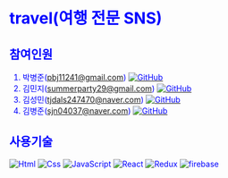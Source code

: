 <style type="text/css">
  *{color : blue}
</style>
# travel(여행 전문 SNS)

## 참여인원
1. 박병준(pbj11241@gmail.com)
<a href=https://github.com/94Jun><img alt="GitHub" src="https://img.shields.io/badge/GitHub-181717.svg?&style=for-the-badge&logo=GitHub&logoColor=white"/></a>
2. 김민지(summerparty29@gmail.com)
<a href=https://github.com/sloane323><img alt="GitHub" src="https://img.shields.io/badge/GitHub-181717.svg?&style=for-the-badge&logo=GitHub&logoColor=white"/></a>
3. 김성민(tjdals247470@naver.com)
<a href=https://github.com/KimSoungMin1><img alt="GitHub" src="https://img.shields.io/badge/GitHub-181717.svg?&style=for-the-badge&logo=GitHub&logoColor=white"/></a>
4. 김병준(sjn04037@naver.com)
<a href=https://github.com/KBJ97><img alt="GitHub" src="https://img.shields.io/badge/GitHub-181717.svg?&style=for-the-badge&logo=GitHub&logoColor=white"/></a>
## 사용기술
<img alt="Html" src ="https://img.shields.io/badge/HTML5-E34F26.svg?&style=for-the-badge&logo=HTML5&logoColor=white"/>
<img alt="Css" src ="https://img.shields.io/badge/CSS3-1572B6.svg?&style=for-the-badge&logo=CSS3&logoColor=white"/>
<img alt="JavaScript" src ="https://img.shields.io/badge/JavaScriipt-F7DF1E.svg?&style=for-the-badge&logo=JavaScript&logoColor=black"/>
<img alt="React" src="https://img.shields.io/badge/React-61DAFB.svg?&style=for-the-badge&logo=React&logoColor=black"/>
<img alt="Redux" src="https://img.shields.io/badge/Redux-764ABC.svg?&style=for-the-badge&logo=Redux&logoColor=white"/>
<img alt="firebase" src="https://img.shields.io/badge/Firebase-FFCA28.svg?&style=for-the-badge&logo=firebase&logoColor=black"/>
